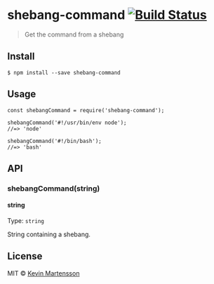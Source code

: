shebang-command [![Build Status](https://travis-ci.org/kevva/shebang-command.svg?branch=master)](https://travis-ci.org/kevva/shebang-command)
=============================================================================================================================================

> Get the command from a shebang

Install
-------

    $ npm install --save shebang-command

Usage
-----

    const shebangCommand = require('shebang-command');

    shebangCommand('#!/usr/bin/env node');
    //=> 'node'

    shebangCommand('#!/bin/bash');
    //=> 'bash'

API
---

### shebangCommand(string)

#### string

Type: `string`

String containing a shebang.

License
-------

MIT © [Kevin Martensson](http://github.com/kevva)
